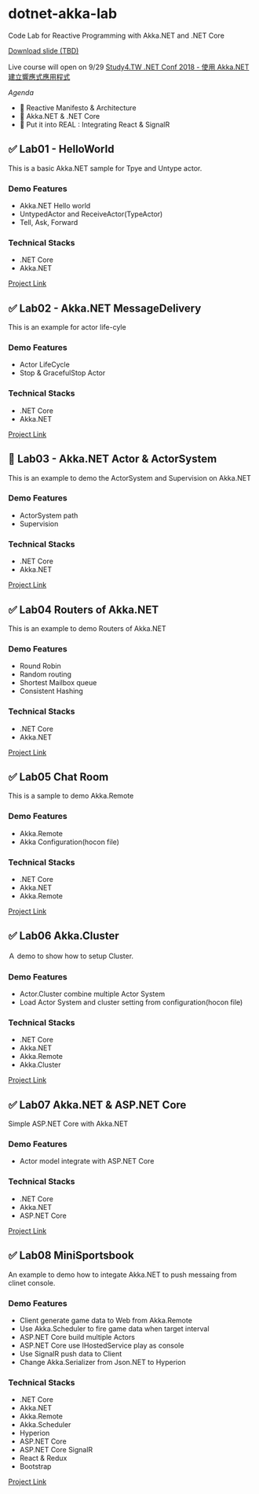 # dotnet-akka-lab
Code Lab for Reactive Programming with Akka.NET and .NET Core

[Download slide (TBD)]()

Live course will open on 9/29 [Study4.TW .NET Conf 2018 - 使用 Akka.NET
建立響應式應用程式](http://study4.tw/Activity/Details/20)

*Agenda*
- :bicyclist: Reactive Manifesto & Architecture 
- :bullettrain_front: Akka.NET & .NET Core
- :rocket: Put it into REAL : Integrating React & SignalR


## :white_check_mark: Lab01 - HelloWorld ##

This is a basic Akka.NET sample for Tpye and Untype actor.

### Demo Features ###

- Akka.NET Hello world
- UntypedActor and ReceiveActor(TypeActor)
- Tell, Ask, Forward
 
### Technical Stacks ###

- .NET Core
- Akka.NET

[Project Link](/lab01)

## :white_check_mark: Lab02 - Akka.NET MessageDelivery ##

This is an example for actor life-cyle

### Demo Features ###
- Actor LifeCycle
- Stop & GracefulStop Actor

### Technical Stacks ###

- .NET Core
- Akka.NET

[Project Link](/lab02)

## :black_square_button: Lab03 - Akka.NET Actor & ActorSystem ##

This is an example to demo the ActorSystem and Supervision on Akka.NET

### Demo Features ###

- ActorSystem path
- Supervision

### Technical Stacks ###

- .NET Core
- Akka.NET

[Project Link](/lab03)

## :white_check_mark: Lab04 Routers of Akka.NET ##

This is an example to demo Routers of Akka.NET

### Demo Features ###

- Round Robin
- Random routing
- Shortest Mailbox queue
- Consistent Hashing 

### Technical Stacks ###

- .NET Core
- Akka.NET

[Project Link](/lab04)

## :white_check_mark:  Lab05 Chat Room ##

This is a sample to demo Akka.Remote

### Demo Features ###

- Akka.Remote
- Akka Configuration(hocon file)

### Technical Stacks ###

- .NET Core
- Akka.NET
- Akka.Remote

[Project Link](/lab05)

## :white_check_mark: Lab06 Akka.Cluster ##

Ａ demo to show how to setup Cluster.

### Demo Features ###

- Actor.Cluster combine multiple Actor System
- Load Actor System and cluster setting from configuration(hocon file) 

### Technical Stacks ###

- .NET Core
- Akka.NET
- Akka.Remote
- Akka.Cluster

[Project Link](/lab06)

## :white_check_mark: Lab07 Akka.NET & ASP.NET Core ##

Simple ASP.NET Core with Akka.NET

### Demo Features ###

- Actor model integrate with ASP.NET Core

### Technical Stacks ###

- .NET Core
- Akka.NET
- ASP.NET Core

[Project Link](/lab07)

## :white_check_mark: Lab08 MiniSportsbook ##

An example to demo how to integate Akka.NET to push messaing from clinet console.

### Demo Features ###

- Client generate game data to Web from Akka.Remote
- Use Akka.Scheduler to fire game data when target interval
- ASP.NET Core build multiple Actors
- ASP.NET Core use IHostedService play as console
- Use SignalR push data to Client
- Change Akka.Serializer from Json.NET to Hyperion

### Technical Stacks ###

- .NET Core
- Akka.NET
- Akka.Remote
- Akka.Scheduler
- Hyperion
- ASP.NET Core
- ASP.NET Core SignalR
- React & Redux
- Bootstrap

[Project Link](/lab08)
